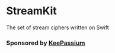 # StreamKit
The set of stream ciphers written on Swift


### Sponsored by [KeePassium](https://github.com/keepassium)
